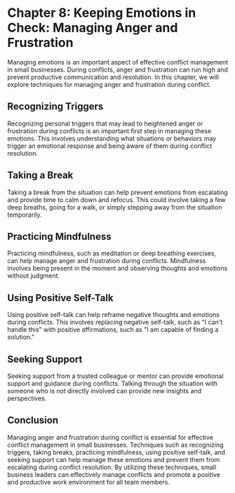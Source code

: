 Chapter 8: Keeping Emotions in Check: Managing Anger and Frustration
====================================================================

Managing emotions is an important aspect of effective conflict management in small businesses. During conflicts, anger and frustration can run high and prevent productive communication and resolution. In this chapter, we will explore techniques for managing anger and frustration during conflict.

Recognizing Triggers
--------------------

Recognizing personal triggers that may lead to heightened anger or frustration during conflicts is an important first step in managing these emotions. This involves understanding what situations or behaviors may trigger an emotional response and being aware of them during conflict resolution.

Taking a Break
--------------

Taking a break from the situation can help prevent emotions from escalating and provide time to calm down and refocus. This could involve taking a few deep breaths, going for a walk, or simply stepping away from the situation temporarily.

Practicing Mindfulness
----------------------

Practicing mindfulness, such as meditation or deep breathing exercises, can help manage anger and frustration during conflicts. Mindfulness involves being present in the moment and observing thoughts and emotions without judgment.

Using Positive Self-Talk
------------------------

Using positive self-talk can help reframe negative thoughts and emotions during conflicts. This involves replacing negative self-talk, such as "I can't handle this" with positive affirmations, such as "I am capable of finding a solution."

Seeking Support
---------------

Seeking support from a trusted colleague or mentor can provide emotional support and guidance during conflicts. Talking through the situation with someone who is not directly involved can provide new insights and perspectives.

Conclusion
----------

Managing anger and frustration during conflict is essential for effective conflict management in small businesses. Techniques such as recognizing triggers, taking breaks, practicing mindfulness, using positive self-talk, and seeking support can help manage these emotions and prevent them from escalating during conflict resolution. By utilizing these techniques, small business leaders can effectively manage conflicts and promote a positive and productive work environment for all team members.
